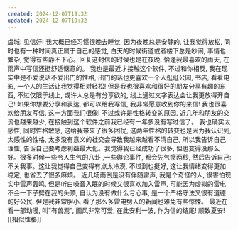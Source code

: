 ```yaml
---
created: 2024-12-07T19:32
updated: 2024-12-07T19:32
---
```

虞城:
见信好!
我大概已经习惯很晚去睡觉, 因为夜晚总是安静的, 让我觉得放松, 同时也有一种时间真正属于自己的感觉, 白天的时候街道或者楼下总是吵闹, 事情也繁杂, 觉得有些静不下心。回复这封信的时候也是在夜晚, 恰逢我最喜欢的雨天, 在雨声中写信还挺舒适惬意的。
我也是最近才接触这个软件, 不过和你相反, 我在现实中是不爱说话不爱出门的性格, 出门的话也更喜欢一个人逛逛公园, 书店, 看看电影, 一个人的生活让我觉得相对轻松! 但是我也很喜欢和很好的朋友分享有趣的东西, 不过仅限于线上, 或许人总是有分享欲的, 线上通过文字表达会让我更放得开自己! 如果你想要分享和表达, 都可以给我写信, 我非常愿意收到你的来信!
我也很喜欢给朋友写信, 这一方面我们很像! 不过或许是性格转变的原因, 近几年和朋友的交流也越来越少, 在接触到这个软件之前我已经有一年多没有写过信了。
我也确实太感性, 同时性格敏感, 这给我带来了很多困扰, 这两年性格的转变也是因为我认识到, 太感性的性格, 太多没有意义的社交会导致我越来越看不清自己, 所以我告诉自己理性, 告诉自己要考虑利益最大化。我觉得我已经成功了很多, 但也变得没那么好。很多时候一些令人生气的八卦 ,一些舆论事件, 都会先气愤两秒, 然后告诉自己: 不关我事。这让我觉得自己变得有点太冷漠, 不过到也挺好, 这让我情绪变得更加稳定, 也省去了很多麻烦。
近几场雨倒是没有伴随雷声, 我是个奇怪的人, 很害怕现实中雷声轰鸣, 但是听白噪音入眠的时候又很喜欢加入雷声, 可能因为虚拟的雷电不会一下子劈在我的头顶, 自认为没有做什么亏心事, 是一个严格守法又很有道德的好公民, 但是我非常胆小, 看了那么多雷电劈人的新闻也难免有些惊悚。
最近在看一部动漫, 叫"有兽焉", 画风非常可爱, 在此安利一波, 作为信的结尾!
顺致夏安!
[[相似性格]]